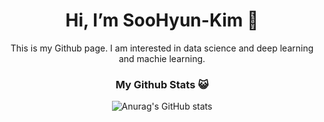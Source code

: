 <div align=center><h1>Hi, I’m SooHyun-Kim 👋</h1>
  This is my Github page.   I am interested in data science and deep learning and machie learning.
  
  
  <h3>My Github Stats 😺</h3>
  
![Anurag's GitHub stats](https://github-readme-stats.vercel.app/api?username=kshiny&show_icons=true&theme=gruvbox)
</div>
